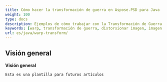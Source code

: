 ```yaml
---
title: Cómo hacer la transformación de guerra en Aspose.PSD para Java
weight: 100
type: docs
description: Ejemplos de cómo trabajar con la Transformación de Guerra
keywords: [warp, transformación de guerra, distorsionar imagen, imagen de guerra, psd, api de psd, java, muestra de código]
url: es/java/warp-transform/
---
```


## **Visión general**

**Visión general**

    Esta es una plantilla para futuros artículos
